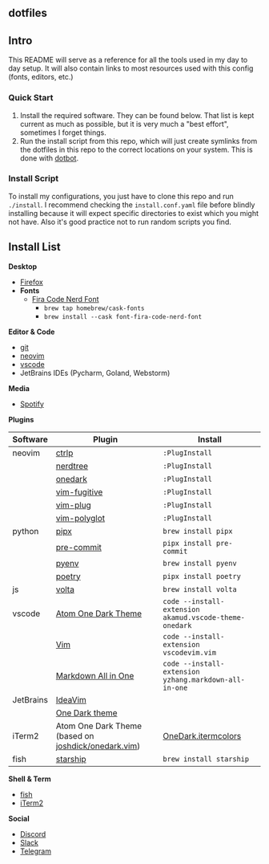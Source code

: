 ## dotfiles

## Intro

This README will serve as a reference for all the tools used in my day to day setup. It
will also contain links to most resources used with this config (fonts, editors, etc.)

### Quick Start

1. Install the required software. They can be found below. That list is kept current as
   much as possible, but it is very much a "best effort", sometimes I forget things.
2. Run the install script from this repo, which will just create symlinks from the dotfiles
   in this repo to the correct locations on your system. This is done with
   [dotbot](https://git.io/dotbot).

### Install Script

To install my configurations, you just have to clone this repo and run `./install`. I
recommend checking the `install.conf.yaml` file before blindly installing because it
will expect specific directories to exist which you might not have. Also it's good
practice not to run random scripts you find.

## Install List

**Desktop**

- [Firefox](https://www.mozilla.org/en-CA/firefox/new/)
- **Fonts**
  - [Fira Code Nerd Font](https://www.nerdfonts.com/)
    - `brew tap homebrew/cask-fonts`
    - `brew install --cask font-fira-code-nerd-font`  

**Editor & Code**

- [git](https://github.com/git/git)
- [neovim](https://github.com/neovim/neovim)
- [vscode](https://github.com/microsoft/vscode)
- JetBrains IDEs (Pycharm, Goland, Webstorm)

**Media**

- [Spotify](https://www.spotify.com/us/download)

**Plugins**

| Software  | Plugin                                                                                         | Install                                                 |
| --------- | ---------------------------------------------------------------------------------------------- | ------------------------------------------------------- |
| neovim    | [ctrlp](https://github.com/ctrlpvim/ctrlp.vim)                                                 | `:PlugInstall`                                          |
|           | [nerdtree](https://github.com/preservim/nerdtree)                                              | `:PlugInstall`                                          |
|           | [onedark](https://github.com/joshdick/onedark.vim)                                             | `:PlugInstall`                                          |
|           | [vim-fugitive](https://github.com/tpope/vim-fugitive)                                          | `:PlugInstall`                                          |
|           | [vim-plug](https://github.com/junegunn/vim-plug)                                               | `:PlugInstall`                                          |
|           | [vim-polyglot](https://github.com/sheerun/vim-polyglot)                                        | `:PlugInstall`                                          |
| python    | [pipx](https://github.com/pypa/pipx)                                                           | `brew install pipx`                                     |
|           | [pre-commit](https://pre-commit.com/)                                                          | `pipx install pre-commit`                               |
|           | [pyenv](https://github.com/pyenv/pyenv)                                                        | `brew install pyenv`                                    |
|           | [poetry](https://python-poetry.org/)                                                           | `pipx install poetry`                                   |
| js        | [volta](https://volta.sh/)                                                                     | `brew install volta`                                    |
| vscode    | [Atom One Dark Theme](https://github.com/akamud/vscode-theme-onedark)                          | `code --install-extension akamud.vscode-theme-onedark`  |
|           | [Vim](https://github.com/VSCodeVim/Vim)                                                        | `code --install-extension vscodevim.vim`                |
|           | [Markdown All in One](https://github.com/yzhang-gh/vscode-markdown)                            | `code --install-extension yzhang.markdown-all-in-one`   |
| JetBrains | [IdeaVim](https://plugins.jetbrains.com/plugin/164-ideavim)                                    |                                                         |
|           | [One Dark theme](https://plugins.jetbrains.com/plugin/11938-one-dark-theme)                    |                                                         |
| iTerm2    | Atom One Dark Theme (based on [joshdick/onedark.vim](https://github.com/joshdick/onedark.vim)) | [OneDark.itermcolors](config/iterm/OneDark.itermcolors) |
| fish      | [starship](https://starship.rs)                                                                | `brew install starship`                                 |

**Shell & Term**

- [fish](https://fishshell.com/)
- [iTerm2](https://iterm2.com/)

**Social**

- [Discord](https://discord.com/)
- [Slack](https://slack.com/)
- [Telegram](https://telegram.org/)

